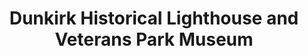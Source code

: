 ---
layout: repo
title: "Dunkirk Historical Lighthouse and Veterans Park Museum"
id: 20117
permalink: repos/20117/
---